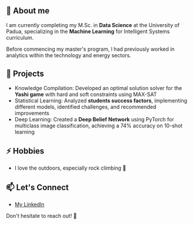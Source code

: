 ## 🚀 About me

I am currently completing my M.Sc. in **Data Science** at the University of Padua, specializing in the **Machine Learning** for Intelligent Systems curriculum.

Before commencing my master's program, I had previously worked in analytics within the technology and energy sectors.

## 🔭 Projects
- Knowledge Compilation: Developed an optimal solution solver for the **Yashi game** with hard and soft constraints using MAX-SAT
- Statistical Learning: Analyzed **students success factors**, implementing different models, identified challenges, and recommended improvements
- Deep Learning: Created a **Deep Belief Network** using PyTorch for multiclass image classification, achieving a 74% accuracy on 10-shot learning


## ⚡ Hobbies
- I love the outdoors, especially rock climbing :sunrise_over_mountains:

## 📫 Let's Connect

- [My LinkedIn](https://www.linkedin.com/in/esteban-ortega-dom/)

Don't hesitate to reach out! 🌟


<!--
**estebano-git/estebano-git** is a ✨ _special_ ✨ repository because its `README.md` (this file) appears on your GitHub profile.

Here are some ideas to get you started:

- 🔭 I’m currently working on ...
- 🌱 I’m currently learning ...
- 👯 I’m looking to collaborate on ...
- 🤔 I’m looking for help with ...
- 💬 Ask me about ...
- 📫 How to reach me: ...
- 😄 Pronouns: ...
- ⚡ Fun fact: ...
-->
